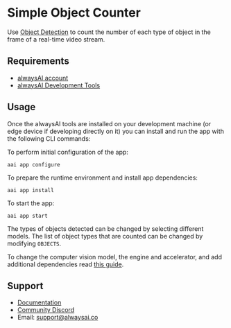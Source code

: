 # Simple Object Counter
Use [Object Detection](https://alwaysai.co/docs/application_development/core_computer_vision_services.html#object-detection) to count the number of each type of object in the frame of a real-time video stream.

## Requirements
* [alwaysAI account](https://alwaysai.co/auth?register=true)
* [alwaysAI Development Tools](https://alwaysai.co/docs/get_started/development_computer_setup.html)

## Usage
Once the alwaysAI tools are installed on your development machine (or edge device if developing directly on it) you can install and run the app with the following CLI commands:

To perform initial configuration of the app:
```
aai app configure
```

To prepare the runtime environment and install app dependencies:
```
aai app install
```

To start the app:
```
aai app start
```

The types of objects detected can be changed by selecting different models. The list of object types that are counted can be changed by modifying `OBJECTS`.

To change the computer vision model, the engine and accelerator, and add additional dependencies read [this guide](https://alwaysai.co/docs/application_development/configuration_and_packaging.html).

## Support
* [Documentation](https://alwaysai.co/docs/)
* [Community Discord](https://discord.gg/alwaysai)
* Email: support@alwaysai.co

